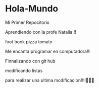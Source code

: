 # Hola-Mundo

Mi Primer Repocitorio

Aprendiendo con la profe Natalia!!!

foot book pizza tomato

Me encanta programar en computadora!!!


Finnalizando con git hub

modificando listas

para realizar una ultima modificacion!!!!🥱💥😁
